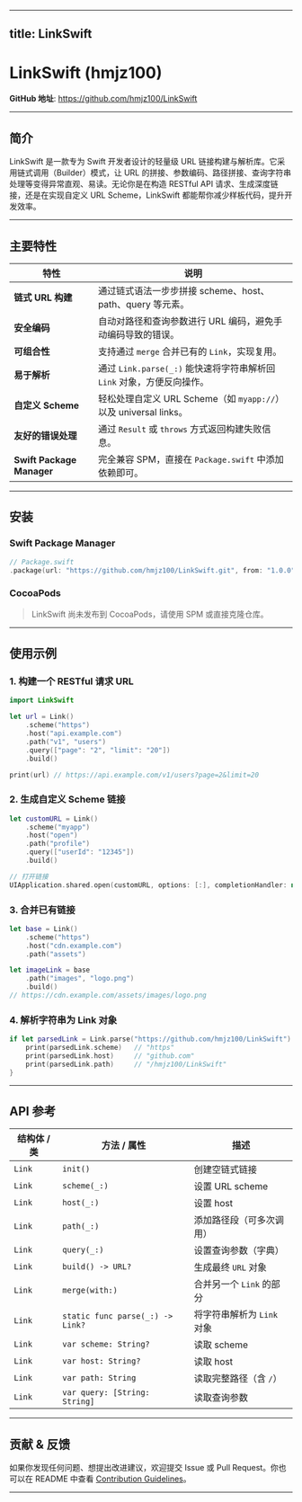 
---
title: LinkSwift
---

# LinkSwift (hmjz100)

**GitHub 地址**: <https://github.com/hmjz100/LinkSwift>

---

## 简介

LinkSwift 是一款专为 Swift 开发者设计的轻量级 URL 链接构建与解析库。它采用链式调用（Builder）模式，让 URL 的拼接、参数编码、路径拼接、查询字符串处理等变得异常直观、易读。无论你是在构造 RESTful API 请求、生成深度链接，还是在实现自定义 URL Scheme，LinkSwift 都能帮你减少样板代码，提升开发效率。

---

## 主要特性

| 特性 | 说明 |
|------|------|
| **链式 URL 构建** | 通过链式语法一步步拼接 scheme、host、path、query 等元素。 |
| **安全编码** | 自动对路径和查询参数进行 URL 编码，避免手动编码导致的错误。 |
| **可组合性** | 支持通过 `merge` 合并已有的 `Link`，实现复用。 |
| **易于解析** | 通过 `Link.parse(_:)` 能快速将字符串解析回 `Link` 对象，方便反向操作。 |
| **自定义 Scheme** | 轻松处理自定义 URL Scheme（如 `myapp://`）以及 universal links。 |
| **友好的错误处理** | 通过 `Result` 或 `throws` 方式返回构建失败信息。 |
| **Swift Package Manager** | 完全兼容 SPM，直接在 `Package.swift` 中添加依赖即可。 |

---

## 安装

### Swift Package Manager

```swift
// Package.swift
.package(url: "https://github.com/hmjz100/LinkSwift.git", from: "1.0.0")
```

### CocoaPods

> LinkSwift 尚未发布到 CocoaPods，请使用 SPM 或直接克隆仓库。

---

## 使用示例

### 1. 构建一个 RESTful 请求 URL

```swift
import LinkSwift

let url = Link()
    .scheme("https")
    .host("api.example.com")
    .path("v1", "users")
    .query(["page": "2", "limit": "20"])
    .build()

print(url) // https://api.example.com/v1/users?page=2&limit=20
```

### 2. 生成自定义 Scheme 链接

```swift
let customURL = Link()
    .scheme("myapp")
    .host("open")
    .path("profile")
    .query(["userId": "12345"])
    .build()

// 打开链接
UIApplication.shared.open(customURL, options: [:], completionHandler: nil)
```

### 3. 合并已有链接

```swift
let base = Link()
    .scheme("https")
    .host("cdn.example.com")
    .path("assets")

let imageLink = base
    .path("images", "logo.png")
    .build()
// https://cdn.example.com/assets/images/logo.png
```

### 4. 解析字符串为 Link 对象

```swift
if let parsedLink = Link.parse("https://github.com/hmjz100/LinkSwift") {
    print(parsedLink.scheme)   // "https"
    print(parsedLink.host)     // "github.com"
    print(parsedLink.path)     // "/hmjz100/LinkSwift"
}
```

---

## API 参考

| 结构体 / 类 | 方法 / 属性 | 描述 |
|------------|------------|------|
| `Link` | `init()` | 创建空链式链接 |
| `Link` | `scheme(_:)` | 设置 URL scheme |
| `Link` | `host(_:)` | 设置 host |
| `Link` | `path(_:)` | 添加路径段（可多次调用） |
| `Link` | `query(_:)` | 设置查询参数（字典） |
| `Link` | `build() -> URL?` | 生成最终 `URL` 对象 |
| `Link` | `merge(with:)` | 合并另一个 `Link` 的部分 |
| `Link` | `static func parse(_:) -> Link?` | 将字符串解析为 `Link` 对象 |
| `Link` | `var scheme: String?` | 读取 scheme |
| `Link` | `var host: String?` | 读取 host |
| `Link` | `var path: String` | 读取完整路径（含 `/`） |
| `Link` | `var query: [String: String]` | 读取查询参数 |

---

## 贡献 & 反馈

如果你发现任何问题、想提出改进建议，欢迎提交 Issue 或 Pull Request。你也可以在 README 中查看 [Contribution Guidelines](CONTRIBUTING.md)。

---